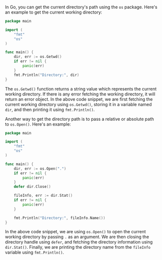 In Go, you can get the current directory's path using the `os` package. Here's an example to get the current working directory:

```go
package main

import (
    "fmt"
    "os"
)

func main() {
    dir, err := os.Getwd()
    if err != nil {
        panic(err)
    }
    fmt.Println("Directory:", dir)
}
```

The `os.Getwd()` function returns a string value which represents the current working directory. If there is any error fetching the working directory, it will return an error object. In the above code snippet, we are first fetching the current working directory using `os.Getwd()`, storing it in a variable named `dir`, and then printing it using `fmt.Println()`.

Another way to get the directory path is to pass a relative or absolute path to `os.Open()`. Here's an example:

```go
package main

import (
    "fmt"
    "os"
)

func main() {
    dir, err := os.Open(".")
    if err != nil {
        panic(err)
    }
    defer dir.Close()

    fileInfo, err := dir.Stat()
    if err != nil {
        panic(err)
    }

    fmt.Println("Directory:", fileInfo.Name())
}
```

In the above code snippet, we are using `os.Open()` to open the current working directory by passing `.` as an argument. We are then closing the directory handle using `defer`, and fetching the directory information using `dir.Stat()`. Finally, we are printing the directory name from the `fileInfo` variable using `fmt.Println()`.